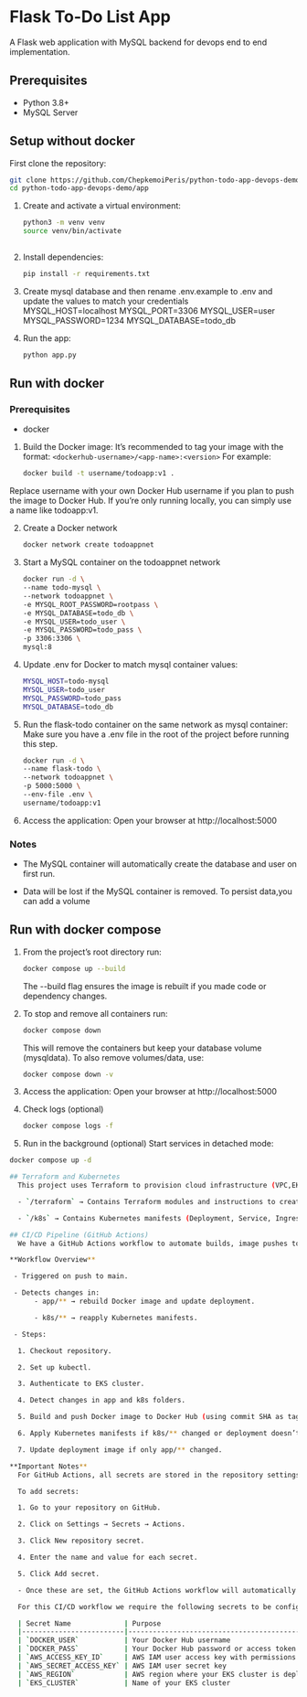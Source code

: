 # Flask To-Do List App

A Flask web application with MySQL backend for devops end to end implementation.
## Prerequisites
- Python 3.8+
- MySQL Server 

## Setup without docker
First clone the repository:
```bash
git clone https://github.com/ChepkemoiPeris/python-todo-app-devops-demo.git
cd python-todo-app-devops-demo/app
```
    
1. Create and activate a virtual environment:
   ```bash
   python3 -m venv venv
   source venv/bin/activate
    
2. Install dependencies:
    ```bash
    pip install -r requirements.txt

3. Create mysql database and then rename .env.example to .env and update the values to match your credentials      
    MYSQL_HOST=localhost
    MYSQL_PORT=3306
    MYSQL_USER=user
    MYSQL_PASSWORD=1234
    MYSQL_DATABASE=todo_db 


4. Run the app:
    ```bash
    python app.py

## Run with docker
### Prerequisites
- docker
1. Build the Docker image:
 It’s recommended to tag your image with the format: `<dockerhub-username>/<app-name>:<version>`
 For example: 
    ```bash
    docker build -t username/todoapp:v1 .
Replace username with your own Docker Hub username if you plan to push the image to Docker Hub.
If you’re only running locally, you can simply use a name like todoapp:v1.

2. Create a Docker network
    ```bash
    docker network create todoappnet

3. Start a MySQL container on the todoappnet network
    ```bash
    docker run -d \
    --name todo-mysql \
    --network todoappnet \
    -e MYSQL_ROOT_PASSWORD=rootpass \
    -e MYSQL_DATABASE=todo_db \
    -e MYSQL_USER=todo_user \
    -e MYSQL_PASSWORD=todo_pass \
    -p 3306:3306 \
    mysql:8
    ```

4. Update .env for Docker to match mysql container values:
    ```bash
    MYSQL_HOST=todo-mysql
    MYSQL_USER=todo_user
    MYSQL_PASSWORD=todo_pass
    MYSQL_DATABASE=todo_db
    ```

5. Run the flask-todo container on the same network as mysql container:
Make sure you have a .env file in the root of the project before running this step.
    ```bash
    docker run -d \
    --name flask-todo \
    --network todoappnet \
    -p 5000:5000 \
    --env-file .env \
    username/todoapp:v1
    ```
6. Access the application:
    Open your browser at http://localhost:5000

### Notes
- The MySQL container will automatically create the database and user on first run.

- Data will be lost if the MySQL container is removed. To persist data,you can add a volume

## Run with docker compose
1. From the project’s root directory run:
    ```bash
    docker compose up --build
    ```
    The --build flag ensures the image is rebuilt if you made code or dependency changes.

2. To stop and remove all containers run:
    ```bash
    docker compose down
    ```

    This will remove the containers but keep your database volume (mysqldata).
    To also remove volumes/data, use:

    ```bash
    docker compose down -v  
    ```    
3. Access the application:
    Open your browser at http://localhost:5000

4. Check logs (optional)
    ```bash
    docker compose logs -f

5. Run in the background (optional)
  Start services in detached mode:
  ```bash
  docker compose up -d

## Terraform and Kubernetes
    This project uses Terraform to provision cloud infrastructure (VPC,EKS,RDS) and Kubernetes manifests to deploy the application. Please refer to the following folders for detailed instructions:

    - `/terraform` → Contains Terraform modules and instructions to create VPC, EKS, RDS, and IAM   resources. See /terraform/README.md for setup details.

    - `/k8s` → Contains Kubernetes manifests (Deployment, Service, Ingress, ConfigMap, Secrets) to deploy the app on EKS. See /k8s/README.md for setup details.

## CI/CD Pipeline (GitHub Actions)
    We have a GitHub Actions workflow to automate builds, image pushes to Docker Hub, and deployments to EKS.

**Workflow Overview**
 
   - Triggered on push to main.

   - Detects changes in:
        - app/** → rebuild Docker image and update deployment.

        - k8s/** → reapply Kubernetes manifests.

   - Steps:

    1. Checkout repository.

    2. Set up kubectl.

    3. Authenticate to EKS cluster.

    4. Detect changes in app and k8s folders.

    5. Build and push Docker image to Docker Hub (using commit SHA as tag).

    6. Apply Kubernetes manifests if k8s/** changed or deployment doesn’t exist.

    7. Update deployment image if only app/** changed.

**Important Notes**
    For GitHub Actions, all secrets are stored in the repository settings, under Settings → Secrets → Actions.  

    To add secrets:

    1. Go to your repository on GitHub.

    2. Click on Settings → Secrets → Actions.

    3. Click New repository secret.

    4. Enter the name and value for each secret.

    5. Click Add secret.

    - Once these are set, the GitHub Actions workflow will automatically use them during builds and deployments.

    For this CI/CD workflow we require the following secrets to be configured in your GitHub repository:

    | Secret Name             | Purpose                                                                            |
    |-------------------------|----------------------------------------------------------------------------------|
    | `DOCKER_USER`           | Your Docker Hub username                                                           |
    | `DOCKER_PASS`           | Your Docker Hub password or access token                                           |
    | `AWS_ACCESS_KEY_ID`     | AWS IAM user access key with permissions to manage EKS, RDS, and related resources |
    | `AWS_SECRET_ACCESS_KEY` | AWS IAM user secret key                                                            |
    | `AWS_REGION`            | AWS region where your EKS cluster is deployed                                      |
    | `EKS_CLUSTER`           | Name of your EKS cluster                                                           |
